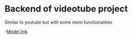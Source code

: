 # Backend of videotube project

Similar to youtube but with some more functionalities

-[Model link](https://app.eraser.io/workspace/YtPqZ1VogxGy1jzIDkzj)
